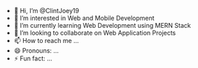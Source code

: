 - 👋 Hi, I’m @ClintJoey19
- 👀 I’m interested in Web and Mobile Development
- 🌱 I’m currently learning Web Development using MERN Stack
- 💞️ I’m looking to collaborate on Web Application Projects
- 📫 How to reach me ...
- 😄 Pronouns: ...
- ⚡ Fun fact: ...

<!---
ClintJoey19/ClintJoey19 is a ✨ special ✨ repository because its `README.md` (this file) appears on your GitHub profile.
You can click the Preview link to take a look at your changes.
--->
